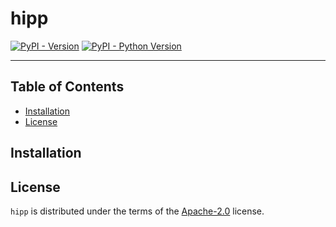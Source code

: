 # hipp

[![PyPI - Version](https://img.shields.io/pypi/v/hipp.svg)](https://pypi.org/project/hipp)
[![PyPI - Python Version](https://img.shields.io/pypi/pyversions/hipp.svg)](https://pypi.org/project/hipp)

-----

## Table of Contents

- [Installation](#installation)
- [License](#license)

## Installation


## License

`hipp` is distributed under the terms of the [Apache-2.0](https://spdx.org/licenses/Apache-2.0.html) license.